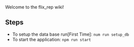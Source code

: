Welcome to the flix_rep wiki!

## Steps

* To setup the data base run[First Time]: `num run setup_db`
* To start the application: `npm run start`
